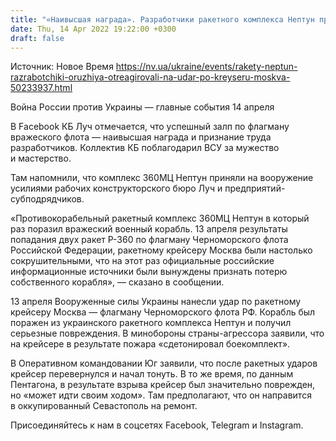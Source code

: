 ```yaml
---
title: "«Наивысшая награда». Разработчики ракетного комплекса Нептун прокомментировали удар по крейсеру Москва"
date: Thu, 14 Apr 2022 19:22:00 +0300
draft: false
---
```

Источник: Новое Время https://nv.ua/ukraine/events/rakety-neptun-razrabotchiki-oruzhiya-otreagirovali-na-udar-po-kreyseru-moskva-50233937.html


Война России против Украины — главные события 14 апреля

 В Facebook КБ Луч отмечается, что успешный залп по флагману вражеского флота — наивысшая награда и признание труда разработчиков. Коллектив КБ поблагодарил ВСУ за мужество и мастерство.

Там напомнили, что комплекс 360МЦ Нептун приняли на вооружение усилиями рабочих конструкторского бюро Луч и предприятий-субподрядчиков.

«Противокорабельный ракетный комплекс 360МЦ Нептун в который раз поразил вражеский военный корабль. 13 апреля результаты попадания двух ракет Р-360 по флагману Черноморского флота Российской Федерации, ракетному крейсеру Москва были настолько сокрушительными, что на этот раз официальные российские информационные источники были вынуждены признать потерю собственного корабля», — сказано в сообщении.

13 апреля Вооруженные силы Украины нанесли удар по ракетному крейсеру Москва — флагману Черноморского флота РФ. Корабль был поражен из украинского ракетного комплекса Нептун и получил серьезные повреждения. В минобороны страны-агрессора заявили, что на крейсере в результате пожара «сдетонировал боекомплект».

В Оперативном командовании Юг заявили, что после ракетных ударов крейсер перевернулся и начал тонуть. В то же время, по данным Пентагона, в результате взрыва крейсер был значительно поврежден, но «может идти своим ходом». Там предполагают, что он направится в оккупированный Севастополь на ремонт.

Присоединяйтесь к нам в соцсетях Facebook, Telegram и Instagram.
